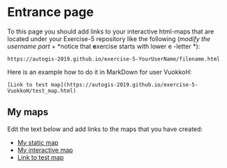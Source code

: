 # Entrance page

To this page you should add links to your interactive html-maps that are located under your Exercise-5 repository like the following (*modify the username part* + *notice that **e**xercise starts with lower e -letter *):

 `https://autogis-2019.github.io/exercise-5-YourUserName/filename.html`

Here is an example how to do it in MarkDown for user VuokkoH:

```
[Link to test map](https://autogis-2019.github.io/exercise-5-VuokkoH/test_map.html)
```

## My maps

Edit the text below and add links to the maps that you have created:

 - [My static map](https://autogis-2018.github.io/exercise-5-flying-rock/Volcano_fatalities.html)
 - [My interactive map](https://autogis-2018.github.io/exercise-5-flying-rock/Volcano_fatalities.html)
 - [Link to test map](https://autogis-2018.github.io/exercise-5-VuokkoH/test_map.html)

